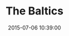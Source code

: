 ---
layout : post
title: "The Baltics"
date: 2015-07-06 10:39:00
categories: travel
biofooter: true
excerpt: ""
description: ""
order: 90
previous: ""
previous_link: ""
---